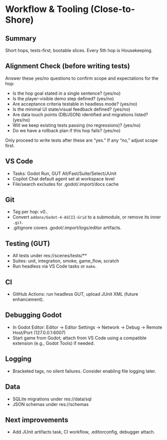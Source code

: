 # Workflow & Tooling (Close-to-Shore)

## Summary
Short hops, tests-first, bootable slices. Every 5th hop is Housekeeping.

## Alignment Check (before writing tests)
Answer these yes/no questions to confirm scope and expectations for the hop:
- Is the hop goal stated in a single sentence? (yes/no)
- Is the player-visible demo step defined? (yes/no)
- Are acceptance criteria testable in headless mode? (yes/no)
- Is the minimal UI state/visual feedback defined? (yes/no)
- Are data touch points (DB/JSON) identified and migrations listed? (yes/no)
- Will we keep existing tests passing (no regressions)? (yes/no)
- Do we have a rollback plan if this hop fails? (yes/no)

Only proceed to write tests after these are “yes.” If any “no,” adjust scope first.

## VS Code
- Tasks: Godot Run, GUT All/Fast/Suite/Select/JUnit
- Copilot Chat default agent set at workspace level
- File/search excludes for .godot/.import/docs cache

## Git
- Tag per hop: v0.<phase>.<hop>
- Convert `addons/Godot-4-ASCII-Grid` to a submodule, or remove its inner `.git`.
- .gitignore covers .godot/.import/logs/editor artifacts.

## Testing (GUT)
- All tests under res://scenes/tests/**
- Suites: unit, integration, smoke, game_flow, scratch
- Run headless via VS Code tasks or `make`.

## CI
- GitHub Actions: run headless GUT, upload JUnit XML (future enhancement).

## Debugging Godot
- In Godot Editor: Editor → Editor Settings → Network → Debug → Remote Host/Port (127.0.0.1:6007)
- Start game from Godot; attach from VS Code using a compatible extension (e.g., Godot Tools) if needed.

## Logging
- Bracketed tags, no silent failures. Consider enabling file logging later.

## Data
- SQLite migrations under res://data/sql
- JSON schemas under res://schemas

## Next improvements
- Add JUnit artifacts task, CI workflow, .editorconfig, debugger attach.
